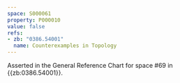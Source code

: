 ```yaml
---
space: S000061
property: P000010
value: false
refs:
- zb: "0386.54001"
  name: Counterexamples in Topology
---
```


Asserted in the General Reference Chart for space #69 in
{{zb:0386.54001}}.
